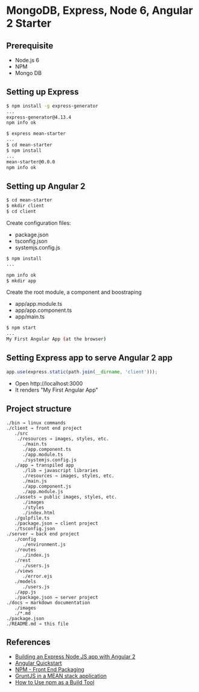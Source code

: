 # MongoDB, Express, Node 6, Angular 2 Starter

## Prerequisite

* Node.js 6
* NPM
* Mongo DB


## Setting up Express

```bash
$ npm install -g express-generator
...
express-generator@4.13.4
npm info ok

$ express mean-starter
...
$ cd mean-starter
$ npm install
...
mean-starter@0.0.0
npm info ok
```

## Setting up Angular 2

```bash
$ cd mean-starter
$ mkdir client
$ cd client
```

Create configuration files:

- package.json
- tsconfig.json
- systemjs.config.js

```bash
$ npm install
...

npm info ok
$ mkdir app
```

Create the root module, a component and boostraping

- app/app.module.ts
- app/app.component.ts
- app/main.ts

```bash
$ npm start
...
My First Angular App (at the browser)
```


## Setting Express app to serve Angular 2 app

```javascript
app.use(express.static(path.join(__dirname, 'client')));
```

- Open http://localhost:3000
- It renders "My First Angular App"


## Project structure

```
./bin → linux commands
./client → front end project
   ./src
   	./resources → images, styles, etc.
      ./main.ts
      ./app.component.ts
      ./app.module.ts
      ./systemjs.config.js
   ./app → transpiled app
      ./lib → javascript libraries
      ./resources → images, styles, etc.
      ./main.js
      ./app.component.js
      ./app.module.js
   ./assets → public images, styles, etc.
      ./images
      ./styles
      ./index.html
   ./gulpfile.ts
   ./package.json → client project
   ./tsconfig.json
./server → back end project
   ./config
      ./environment.js
   ./routes
      ./index.js
   ./rest
      ./users.js
   ./views
      ./error.ejs
   ./models
      ./users.js
   ./app.js
   ./package.json → server project
./docs → markdown documentation
   ./images
   ./*.md
./package.json
./README.md → this file
```

## References

* [Building an Express Node JS app with Angular 2](https://medium.com/defmethod-works/building-an-express-node-js-app-with-angular-2-and-the-twitter-api-4eebd06fecff)
* [Angular Quickstart](https://angular.io/docs/ts/latest/quickstart.html)
* [NPM - Front End Packaging](http://blog.npmjs.org/post/101775448305/npm-and-front-end-packaging)
* [GruntJS in a MEAN stack application](https://scotch.io/tutorials/using-gruntjs-in-a-mean-stack-application)
* [How to Use npm as a Build Tool](https://www.keithcirkel.co.uk/how-to-use-npm-as-a-build-tool/)
